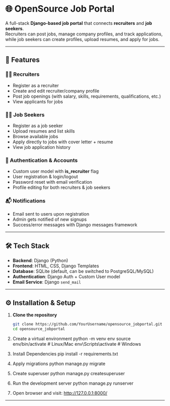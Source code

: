 # 🌐 OpenSource Job Portal  

A full-stack **Django-based job portal** that connects **recruiters** and **job seekers**.  
Recruiters can post jobs, manage company profiles, and track applications, while job seekers can create profiles, upload resumes, and apply for jobs.

---

## 🚀 Features  

### 👨‍💼 Recruiters
- Register as a recruiter
- Create and edit recruiter/company profile
- Post job openings (with salary, skills, requirements, qualifications, etc.)
- View applicants for jobs

### 👩‍💻 Job Seekers
- Register as a job seeker
- Upload resumes and list skills
- Browse available jobs
- Apply directly to jobs with cover letter + resume
- View job application history

### 🔑 Authentication & Accounts
- Custom user model with **is_recruiter** flag
- User registration & login/logout
- Password reset with email verification
- Profile editing for both recruiters & job seekers

### 📬 Notifications
- Email sent to users upon registration
- Admin gets notified of new signups
- Success/error messages with Django messages framework

---

## 🛠️ Tech Stack

- **Backend**: Django (Python)  
- **Frontend**: HTML, CSS, Django Templates  
- **Database**: SQLite (default, can be switched to PostgreSQL/MySQL)  
- **Authentication**: Django Auth + Custom User model  
- **Email Service**: Django `send_mail`  

---


## ⚙️ Installation & Setup

1. **Clone the repository**
   ```bash
   git clone https://github.com/YourUsername/opensource_jobportal.git
   cd opensource_jobportal
2. Create a virtual environment
  python -m venv env
  source env/bin/activate   # Linux/Mac
  env\Scripts\activate      # Windows

3. Install Dependencies
   pip install -r requirements.txt

4. Apply migrations
   python manage.py migrate

5. Create superuser
   python manage.py createsuperuser

6. Run the development server
   python manage.py runserver

7. Open browser and visit: http://127.0.0.1:8000/
---



